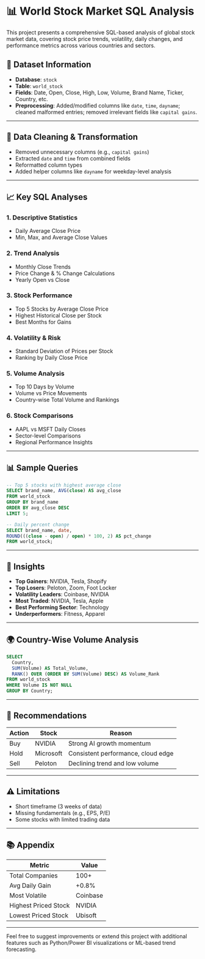 
# 📊 World Stock Market SQL Analysis

This project presents a comprehensive SQL-based analysis of global stock market data, covering stock price trends, volatility, daily changes, and performance metrics across various countries and sectors.

## 📁 Dataset Information

- **Database**: `stock`
- **Table**: `world_stock`
- **Fields**: Date, Open, Close, High, Low, Volume, Brand Name, Ticker, Country, etc.
- **Preprocessing**: Added/modified columns like `date`, `time`, `dayname`; cleaned malformed entries; removed irrelevant fields like `capital gains`.

---

## 🔧 Data Cleaning & Transformation

- Removed unnecessary columns (e.g., `capital gains`)
- Extracted `date` and `time` from combined fields
- Reformatted column types
- Added helper columns like `dayname` for weekday-level analysis

---

## 📈 Key SQL Analyses

### 1. **Descriptive Statistics**
- Daily Average Close Price
- Min, Max, and Average Close Values

### 2. **Trend Analysis**
- Monthly Close Trends
- Price Change & % Change Calculations
- Yearly Open vs Close

### 3. **Stock Performance**
- Top 5 Stocks by Average Close Price
- Highest Historical Close per Stock
- Best Months for Gains

### 4. **Volatility & Risk**
- Standard Deviation of Prices per Stock
- Ranking by Daily Close Price

### 5. **Volume Analysis**
- Top 10 Days by Volume
- Volume vs Price Movements
- Country-wise Total Volume and Rankings

### 6. **Stock Comparisons**
- AAPL vs MSFT Daily Closes
- Sector-level Comparisons
- Regional Performance Insights

---

## 📊 Sample Queries

```sql
-- Top 5 stocks with highest average close
SELECT brand_name, AVG(close) AS avg_close
FROM world_stock
GROUP BY brand_name
ORDER BY avg_close DESC
LIMIT 5;

-- Daily percent change
SELECT brand_name, date,
ROUND(((close - open) / open) * 100, 2) AS pct_change
FROM world_stock;
```

---

## 🧠 Insights

- **Top Gainers**: NVIDIA, Tesla, Shopify
- **Top Losers**: Peloton, Zoom, Foot Locker
- **Volatility Leaders**: Coinbase, NVIDIA
- **Most Traded**: NVIDIA, Tesla, Apple
- **Best Performing Sector**: Technology
- **Underperformers**: Fitness, Apparel

---

## 🌍 Country-Wise Volume Analysis

```sql
SELECT 
  Country, 
  SUM(Volume) AS Total_Volume,
  RANK() OVER (ORDER BY SUM(Volume) DESC) AS Volume_Rank
FROM world_stock
WHERE Volume IS NOT NULL
GROUP BY Country;
```

---

## 📌 Recommendations

| Action | Stock      | Reason                             |
|--------|------------|------------------------------------|
| Buy    | NVIDIA     | Strong AI growth momentum          |
| Hold   | Microsoft  | Consistent performance, cloud edge |
| Sell   | Peloton    | Declining trend and low volume     |

---

## ⚠️ Limitations

- Short timeframe (3 weeks of data)
- Missing fundamentals (e.g., EPS, P/E)
- Some stocks with limited trading data

---

## 📚 Appendix

| Metric                  | Value       |
|-------------------------|-------------|
| Total Companies         | 100+        |
| Avg Daily Gain          | +0.8%       |
| Most Volatile           | Coinbase    |
| Highest Priced Stock    | NVIDIA      |
| Lowest Priced Stock     | Ubisoft     |

---

Feel free to suggest improvements or extend this project with additional features such as Python/Power BI visualizations or ML-based trend forecasting.
